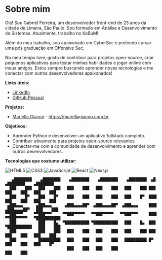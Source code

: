 # Sobre mim

Olá! Sou Gabriel Ferreira, um desenvolvedor front-end de 23 anos da cidade de Limeira, São Paulo. Sou formado em Análise e Desenvolvimento de Sistemas. Atualmente, trabalho no KaBuM!

Além do meu trabalho, sou apaixonado em CyberSec e pretendo cursar uma pós graduação em Offensive Sec.

No meu tempo livre, gosto de contribuir para projetos open-source, criar pequenos aplicativos para testar minhas habilidades e jogar online com meus amigos. Estou sempre buscando aprender novas tecnologias e me conectar com outros desenvolvedores apaixonados!

**Links úteis:**

* [LinkedIn](https://www.linkedin.com/in/yferreirinha/)
* [GitHub Pessoal](https://github.com/ferreira710)

**Projetos:**

* [Mariella Giacon](https://github.com/ferreira710/mariella-giacon) - https://mariellagiacon.com.br

**Objetivos:**

* Aprender Python e desenvolver um aplicativo fullstack completo.
* Contribuir ativamente para projetos open-source relevantes.
* Conectar-me com a comunidade de desenvolvimento e aprender com outros desenvolvedores.

**Tecnologias que costumo utilizar:**

![HTML5](https://img.shields.io/badge/HTML5-E34F26?style=for-the-badge&logo=html5&logoColor=white)
![CSS3](https://img.shields.io/badge/CSS3-1572B6?style=for-the-badge&logo=css3&logoColor=white)
![JavaScript](https://img.shields.io/badge/JavaScript-F7DF1E?style=for-the-badge&logo=javascript&logoColor=black)
![React](https://img.shields.io/badge/React-20232A?style=for-the-badge&logo=react&logoColor=61DAFB)
![Next.js](https://img.shields.io/badge/Next.js-000000?style=for-the-badge&logo=nextjs&logoColor=white)

```
   ▄████████    ▄████████    ▄████████    ▄████████    ▄████████  ▄█     ▄████████    ▄████████ 
  ███    ███   ███    ███   ███    ███   ███    ███   ███    ███ ███    ███    ███   ███    ███ 
  ███    █▀    ███    █▀    ███    ███   ███    ███   ███    █▀  ███▌   ███    ███   ███    ███ 
 ▄███▄▄▄      ▄███▄▄▄      ▄███▄▄▄▄██▀  ▄███▄▄▄▄██▀  ▄███▄▄▄     ███▌  ▄███▄▄▄▄██▀   ███    ███ 
▀▀███▀▀▀     ▀▀███▀▀▀     ▀▀███▀▀▀▀▀   ▀▀███▀▀▀▀▀   ▀▀███▀▀▀     ███▌ ▀▀███▀▀▀▀▀   ▀███████████ 
  ███          ███    █▄  ▀███████████ ▀███████████   ███    █▄  ███  ▀███████████   ███    ███ 
  ███          ███    ███   ███    ███   ███    ███   ███    ███ ███    ███    ███   ███    ███ 
  ███          ██████████   ███    ███   ███    ███   ██████████ █▀     ███    ███   ███    █▀  
                            ███    ███   ███    ███                     ███    ███
```
